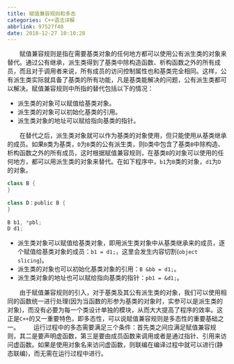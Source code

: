 ```yaml
---
title: 赋值兼容规则和多态
categories: C++语法详解
abbrlink: 97527f40
date: 2018-12-27 10:10:28
---
```

&emsp;&emsp;赋值兼容规则是指在需要基类对象的任何地方都可以使用公有派生类的对象来替代。通过公有继承，派生类得到了基类中除构造函数、析构函数之外的所有成员，而且对于调用者来说，所有成员的访问控制属性也和基类完全相同。这样，公有派生类实际就具备了基类的所有功能，凡是基类能解决的问题，公有派生类都可以解决。赋值兼容规则中所指的替代包括以下的情况：<!--more-->

- 派生类的对象可以赋值给基类对象。
- 派生类的对象可以初始化基类的引用。
- 派生类对象的地址可以赋给指向基类的指针。

&emsp;&emsp;在替代之后，派生类对象就可以作为基类的对象使用，但只能使用从基类继承的成员。如果`B`类为基类，`D`为`B`类的公有派生类，则`D`类中包含了基类`B`中除构造、析构函数之外的所有成员，这时根据赋值兼容规则，在基类`B`的对象可以使用的任何地方，都可以用派生类的对象来替代。在如下程序中，`b1`为`B`类的对象，`d1`为`D`的对象。

``` cpp
class B {
}
​
class D：public B {
}
​
B b1, *pbl;
D d1;
```

- 派生类对象可以赋值给基类对象，即用派生类对象中从基类继承来的成员，逐个赋值给基类对象的成员：`b1 = d1;`，这里会发生内容切割(`object slicing`)。
- 派生类的对象也可以初始化基类对象的引用：`B &bb = d1;`。
- 派生类对象的地址也可以赋给指向基类的指针：`pb1 = &d1;`。

&emsp;&emsp;由于赋值兼容规则的引入，对于基类及其公有派生类的对象，我们可以使用相同的函数统一进行处理(因为当函数的形参为基类的对象时，实参可以是派生类的对象)，而没有必要为每一个类设计单独的模块，从而大大提高了程序的效率。这正是`C++`的又一重要特色，即多态性，可以说赋值兼容规则是多态性的重要基础之一。
&emsp;&emsp;运行过程中的多态需要满足三个条件：首先类之间应满足赋值兼容规则，其二是要声明虚函数，第三是要由成员函数来调用或者是通过指针、引用来访问虚函数。如果是使用对象名来访问虚函数，则联编在编译过程中就可以进行(静态联编)，而无需在运行过程中进行。